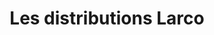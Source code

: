 ---
title: "Les distributions Larco"
url: /saint-lazare/les-distributions-larco/
shop: car parts
---